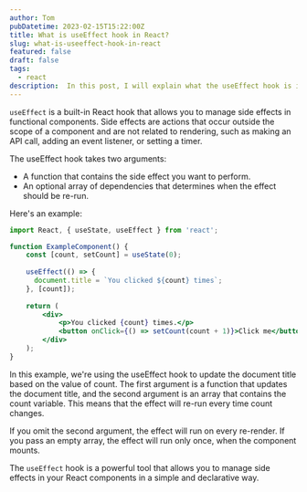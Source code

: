 ```yaml
---
author: Tom
pubDatetime: 2023-02-15T15:22:00Z
title: What is useEffect hook in React?
slug: what-is-useeffect-hook-in-react
featured: false
draft: false
tags:
  - react
description:  In this post, I will explain what the useEffect hook is in React and how you can use it in your applications.
---
```


`useEffect` is a built-in React hook that allows you to manage side effects in functional components. Side effects are actions that occur outside the scope of a component and are not related to rendering, such as making an API call, adding an event listener, or setting a timer.

The useEffect hook takes two arguments:

- A function that contains the side effect you want to perform.
- An optional array of dependencies that determines when the effect should be re-run.

Here\'s an example:

```jsx
import React, { useState, useEffect } from 'react';

function ExampleComponent() {
    const [count, setCount] = useState(0);
    
    useEffect(() => {
      document.title = `You clicked ${count} times`;
    }, [count]);
    
    return (
        <div>
            <p>You clicked {count} times.</p>
            <button onClick={() => setCount(count + 1)}>Click me</button>
        </div>
    );
}
```

In this example, we\'re using the useEffect hook to update the document title based on the value of count. The first argument is a function that updates the document title, and the second argument is an array that contains the count variable. This means that the effect will re-run every time count changes.

If you omit the second argument, the effect will run on every re-render. If you pass an empty array, the effect will run only once, when the component mounts.

The `useEffect` hook is a powerful tool that allows you to manage side effects in your React components in a simple and declarative way.